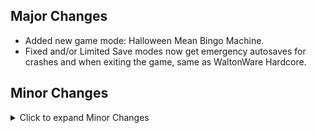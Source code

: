 ## Major Changes

- Added new game mode: Halloween Mean Bingo Machine.
- Fixed and/or Limited Save modes now get emergency autosaves for crashes and when exiting the game, same as WaltonWare Hardcore.

## Minor Changes

<details>
<summary>Click to expand Minor Changes</summary>

- Adjusted the rotation of several goal randomization locations
  - The Terrorist Commander on Liberty Island now looks out over the North Dock when he's on the base of the statue, making him visible from afar
  - The location near the water valves in Brooklyn Bridge Station now looks towards the steam vents instead of looking at the wall
  - The location on the East side of the Rooks' territory in Brooklyn Bridge Station now looks into the hall area, instead of towards the fence
  - The location in Manderley's bathroom in mission 5 now looks towards the door instead of the wall
  - The location in the UNATCO HQ West office in mission 5 now looks vaguely towards the center of the room, instead of being perfectly parallel with the wall
- Adjusted the location of the character in the North-West corner of Brooklyn Bridge station slightly so that they won't end up inside a box when containers get shuffled sometimes
- Slightly reduced the number of Jack-o-Lanterns when they are enabled
- Mr. H is now a setting in the advanced settings window. He's on by default in Halloween modes
- The WaltonWare countdown at the end of a loop now makes a crash save
- Crash saves and autosaves no longer overwrite each other
- Mr. H now causes less chaos in UNATCO, Tong's base, and the Vandenberg computer room (where you meet Gary)
- Tweaked seeding of Mr. H spawn locations
- Removed config options from password detection and prevention logic
- Blocked password from being detected in Jacob's Shadow: Chapter 20, as well as the MJ12 Compromised Individuals list
- Trashcans no longer drop contents when carrying across map transitions
- Bingo goals for Chug Water and Stay Dehydrated are now mutually exclusive
- Fixed max health bug in Vanilla? Madder.
- Lyla (An LDDP character in the mission 4 bar) now uses the correct female damage and death sounds, instead of dying like a man

</details>
